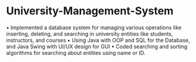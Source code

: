 # University-Management-System
• Implemented a database system for managing various operations like inserting, deleting, and
searching in university entities like students, instructors, and courses • Using Java with OOP and SQL for the Database, and Java Swing with UI/UX design for GUI • Coded searching and sorting algorithms for searching about entities using name or ID.


